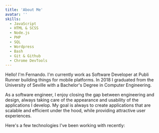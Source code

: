 ```yaml
---
title: 'About Me'
avatar: ''
skills:
  - JavaScript
  - HTML & SCSS
  - Node.js
  - PHP
  - SQL
  - Wordpress
  - Bash
  - Git & Github
  - Chrome DevTools
---
```


Hello! I'm Fernando. I'm currently work as Software Developer at Publi Runner building things for mobile platforms. In 2018 I graduated from the University of Seville with a Bachelor's Degree in Computer Engineering.

As a software engineer, I enjoy closing the gap between engineering and design, always taking care of the appearance and usability of the applications I develop. My goal is always to create applications that are scalable and efficient under the hood, while providing attractive user experiences.

Here's a few technologies I've been working with recently:
